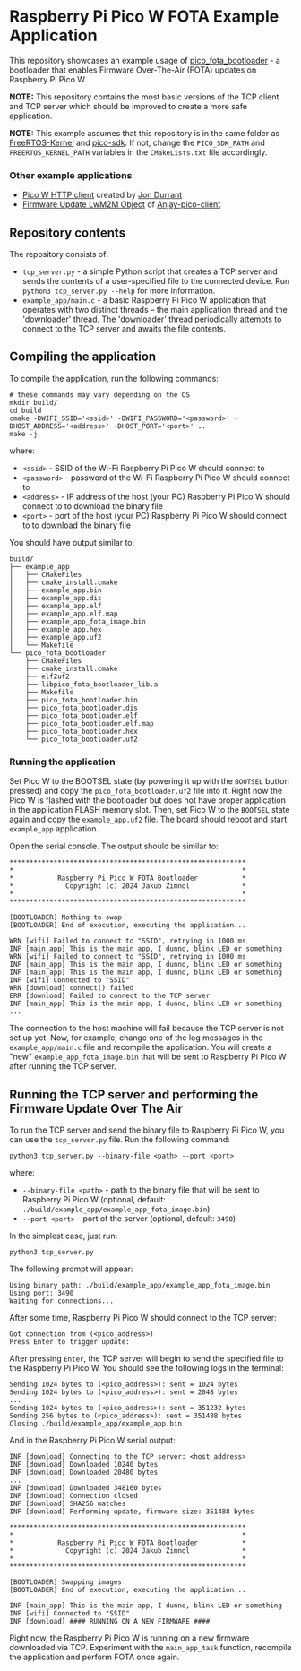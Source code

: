 # Raspberry Pi Pico W FOTA Example Application

This repository showcases an example usage of
[pico_fota_bootloader](https://github.com/JZimnol/pico_fota_bootloader.git) - a
bootloader that enables Firmware Over-The-Air (FOTA) updates on Raspberry Pi
Pico W.

**NOTE:** This repository contains the most basic versions of the TCP client
and TCP server which should be improved to create a more safe application.

**NOTE:** This example assumes that this repository is in the same folder as
[FreeRTOS-Kernel](https://github.com/FreeRTOS/FreeRTOS-Kernel.git) and
[pico-sdk](https://github.com/raspberrypi/pico-sdk.git). If not, change the
`PICO_SDK_PATH` and `FREERTOS_KERNEL_PATH` variables in the `CMakeLists.txt`
file accordingly.

### Other example applications

- [Pico W HTTP client](https://github.com/jondurrant/RPIPicoW-OTA-Exp) created
  by [Jon Durrant](https://github.com/jondurrant)
- [Firmware Update LwM2M Object](https://github.com/AVSystem/Anjay-pico-client/tree/master/firmware_update)
  of
  [Anjay-pico-client](https://github.com/AVSystem/Anjay-pico-client/tree/master)

## Repository contents

The repository consists of:
- `tcp_server.py` - a simple Python script that creates a TCP server and sends
  the contents of a user-specified file to the connected device. Run `python3
  tcp_server.py --help` for more information.
- `example_app/main.c` - a basic Raspberry Pi Pico W application that operates
  with two distinct threads – the main application thread and the 'downloader'
  thread. The 'downloader' thread periodically attempts to connect to the TCP
  server and awaits the file contents.

## Compiling the application

To compile the application, run the following commands:

```shell
# these commands may vary depending on the OS
mkdir build/
cd build
cmake -DWIFI_SSID='<ssid>' -DWIFI_PASSWORD='<password>' -DHOST_ADDRESS='<address>' -DHOST_PORT='<port>' ..
make -j
```

where:
- `<ssid>` - SSID of the Wi-Fi Raspberry Pi Pico W should connect to
- `<password>` - password of the Wi-Fi Raspberry Pi Pico W should connect to
- `<address>` - IP address of the host (your PC) Raspberry Pi Pico W should
  connect to to download the binary file
- `<port>` - port of the host (your PC) Raspberry Pi Pico W should connect to to
  download the binary file

You should have output similar to:

```
build/
├── example_app
│   ├── CMakeFiles
│   ├── cmake_install.cmake
│   ├── example_app.bin
│   ├── example_app.dis
│   ├── example_app.elf
│   ├── example_app.elf.map
│   ├── example_app_fota_image.bin
│   ├── example_app.hex
│   ├── example_app.uf2
│   └── Makefile
└── pico_fota_bootloader
    ├── CMakeFiles
    ├── cmake_install.cmake
    ├── elf2uf2
    ├── libpico_fota_bootloader_lib.a
    ├── Makefile
    ├── pico_fota_bootloader.bin
    ├── pico_fota_bootloader.dis
    ├── pico_fota_bootloader.elf
    ├── pico_fota_bootloader.elf.map
    ├── pico_fota_bootloader.hex
    └── pico_fota_bootloader.uf2
```

### Running the application

Set Pico W to the BOOTSEL state (by powering it up with the `BOOTSEL` button
pressed) and copy the `pico_fota_bootloader.uf2` file into it. Right now the
Pico W is flashed with the bootloader but does not have proper application in
the application FLASH memory slot. Then, set Pico W to the `BOOTSEL` state
again and copy the `example_app.uf2` file. The board should reboot and start
`example_app` application.

Open the serial console. The output should be similar to:

```
***********************************************************
*                                                         *
*           Raspberry Pi Pico W FOTA Bootloader           *
*             Copyright (c) 2024 Jakub Zimnol             *
*                                                         *
***********************************************************

[BOOTLOADER] Nothing to swap
[BOOTLOADER] End of execution, executing the application...

WRN [wifi] Failed to connect to "SSID", retrying in 1000 ms
INF [main_app] This is the main app, I dunno, blink LED or something
WRN [wifi] Failed to connect to "SSID", retrying in 1000 ms
INF [main_app] This is the main app, I dunno, blink LED or something
INF [main_app] This is the main app, I dunno, blink LED or something
INF [wifi] Connected to "SSID"
WRN [download] connect() failed
ERR [download] Failed to connect to the TCP server
INF [main_app] This is the main app, I dunno, blink LED or something
...
```

The connection to the host machine will fail because the TCP server is not set
up yet. Now, for example, change one of the log messages in the
`example_app/main.c` file and recompile the application. You will create a
"new" `example_app_fota_image.bin` that will be sent to Raspberry Pi Pico W
after running the TCP server.

## Running the TCP server and performing the Firmware Update Over The Air

To run the TCP server and send the binary file to Raspberry Pi Pico W, you can
use the `tcp_server.py` file. Run the following command:

```shell
python3 tcp_server.py --binary-file <path> --port <port>
```
where:
- `--binary-file <path>` - path to the binary file that will be sent to
  Raspberry Pi Pico W (optional, default: `./build/example_app/example_app_fota_image.bin`)
- `--port <port>` - port of the server (optional, default: `3490`)

In the simplest case, just run:

```shell
python3 tcp_server.py
```

The following prompt will appear:

```
Using binary path: ./build/example_app/example_app_fota_image.bin
Using port: 3490
Waiting for connections...
```

After some time, Raspberry Pi Pico W should connect to the TCP server:

```
Got connection from (<pico_address>)
Press Enter to trigger update:
```

After pressing `Enter`, the TCP server will begin to send the specified file to
the Raspberry Pi Pico W. You should see the following logs in the terminal:

```
Sending 1024 bytes to (<pico_address>): sent = 1024 bytes
Sending 1024 bytes to (<pico_address>): sent = 2048 bytes
...
Sending 1024 bytes to (<pico_address>): sent = 351232 bytes
Sending 256 bytes to (<pico_address>): sent = 351488 bytes
Closing ./build/example_app/example_app.bin
```

And in the Raspberry Pi Pico W serial output:

```
INF [download] Connecting to the TCP server: <host_address>
INF [download] Downloaded 10240 bytes
INF [download] Downloaded 20480 bytes
...
INF [download] Downloaded 348160 bytes
INF [download] Connection closed
INF [download] SHA256 matches
INF [download] Performing update, firmware size: 351488 bytes

***********************************************************
*                                                         *
*           Raspberry Pi Pico W FOTA Bootloader           *
*             Copyright (c) 2024 Jakub Zimnol             *
*                                                         *
***********************************************************

[BOOTLOADER] Swapping images
[BOOTLOADER] End of execution, executing the application...

INF [main_app] This is the main app, I dunno, blink LED or something
INF [wifi] Connected to "SSID"
INF [download] #### RUNNING ON A NEW FIRMWARE ####
```

Right now, the Raspberry Pi Pico W is running on a new firmware downloaded via
TCP. Experiment with the `main_app_task` function, recompile the application
and perform FOTA once again.
